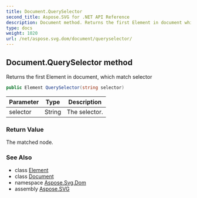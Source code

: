 ```yaml
---
title: Document.QuerySelector
second_title: Aspose.SVG for .NET API Reference
description: Document method. Returns the first Element in document which match selector
type: docs
weight: 1020
url: /net/aspose.svg.dom/document/queryselector/
---
```

## Document.QuerySelector method

Returns the first Element in document, which match selector

```csharp
public Element QuerySelector(string selector)
```

| Parameter | Type | Description |
| --- | --- | --- |
| selector | String | The selector. |

### Return Value

The matched node.

### See Also

* class [Element](../../element/)
* class [Document](../)
* namespace [Aspose.Svg.Dom](../../../aspose.svg.dom/)
* assembly [Aspose.SVG](../../../)
